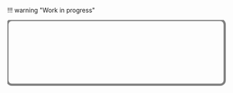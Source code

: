 
!!! warning "Work in progress"


<svg
    id="test"
    width="100%"
    height="100%"
    xmlns="http://www.w3.org/2000/svg">
    <rect width="98%" height="98%" style="stroke-width:5; stroke:gray;" rx="10" fill-opacity="0"/>
</svg>